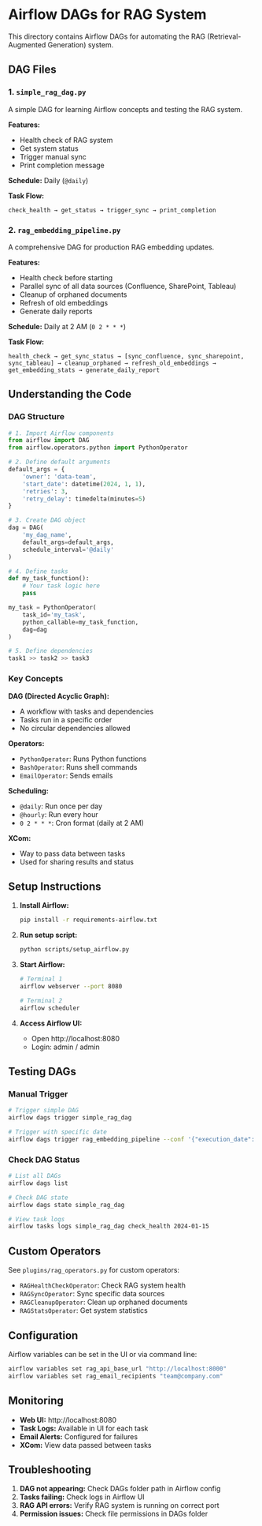 # Airflow DAGs for RAG System

This directory contains Airflow DAGs for automating the RAG (Retrieval-Augmented Generation) system.

## DAG Files

### 1. `simple_rag_dag.py`
A simple DAG for learning Airflow concepts and testing the RAG system.

**Features:**
- Health check of RAG system
- Get system status
- Trigger manual sync
- Print completion message

**Schedule:** Daily (`@daily`)

**Task Flow:**
```
check_health → get_status → trigger_sync → print_completion
```

### 2. `rag_embedding_pipeline.py`
A comprehensive DAG for production RAG embedding updates.

**Features:**
- Health check before starting
- Parallel sync of all data sources (Confluence, SharePoint, Tableau)
- Cleanup of orphaned documents
- Refresh of old embeddings
- Generate daily reports

**Schedule:** Daily at 2 AM (`0 2 * * *`)

**Task Flow:**
```
health_check → get_sync_status → [sync_confluence, sync_sharepoint, sync_tableau] → cleanup_orphaned → refresh_old_embeddings → get_embedding_stats → generate_daily_report
```

## Understanding the Code

### DAG Structure
```python
# 1. Import Airflow components
from airflow import DAG
from airflow.operators.python import PythonOperator

# 2. Define default arguments
default_args = {
    'owner': 'data-team',
    'start_date': datetime(2024, 1, 1),
    'retries': 3,
    'retry_delay': timedelta(minutes=5)
}

# 3. Create DAG object
dag = DAG(
    'my_dag_name',
    default_args=default_args,
    schedule_interval='@daily'
)

# 4. Define tasks
def my_task_function():
    # Your task logic here
    pass

my_task = PythonOperator(
    task_id='my_task',
    python_callable=my_task_function,
    dag=dag
)

# 5. Define dependencies
task1 >> task2 >> task3
```

### Key Concepts

**DAG (Directed Acyclic Graph):**
- A workflow with tasks and dependencies
- Tasks run in a specific order
- No circular dependencies allowed

**Operators:**
- `PythonOperator`: Runs Python functions
- `BashOperator`: Runs shell commands
- `EmailOperator`: Sends emails

**Scheduling:**
- `@daily`: Run once per day
- `@hourly`: Run every hour
- `0 2 * * *`: Cron format (daily at 2 AM)

**XCom:**
- Way to pass data between tasks
- Used for sharing results and status

## Setup Instructions

1. **Install Airflow:**
   ```bash
   pip install -r requirements-airflow.txt
   ```

2. **Run setup script:**
   ```bash
   python scripts/setup_airflow.py
   ```

3. **Start Airflow:**
   ```bash
   # Terminal 1
   airflow webserver --port 8080
   
   # Terminal 2
   airflow scheduler
   ```

4. **Access Airflow UI:**
   - Open http://localhost:8080
   - Login: admin / admin

## Testing DAGs

### Manual Trigger
```bash
# Trigger simple DAG
airflow dags trigger simple_rag_dag

# Trigger with specific date
airflow dags trigger rag_embedding_pipeline --conf '{"execution_date": "2024-01-15"}'
```

### Check DAG Status
```bash
# List all DAGs
airflow dags list

# Check DAG state
airflow dags state simple_rag_dag

# View task logs
airflow tasks logs simple_rag_dag check_health 2024-01-15
```

## Custom Operators

See `plugins/rag_operators.py` for custom operators:
- `RAGHealthCheckOperator`: Check RAG system health
- `RAGSyncOperator`: Sync specific data sources
- `RAGCleanupOperator`: Clean up orphaned documents
- `RAGStatsOperator`: Get system statistics

## Configuration

Airflow variables can be set in the UI or via command line:
```bash
airflow variables set rag_api_base_url "http://localhost:8000"
airflow variables set rag_email_recipients "team@company.com"
```

## Monitoring

- **Web UI:** http://localhost:8080
- **Task Logs:** Available in UI for each task
- **Email Alerts:** Configured for failures
- **XCom:** View data passed between tasks

## Troubleshooting

1. **DAG not appearing:** Check DAGs folder path in Airflow config
2. **Tasks failing:** Check logs in Airflow UI
3. **RAG API errors:** Verify RAG system is running on correct port
4. **Permission issues:** Check file permissions in DAGs folder
